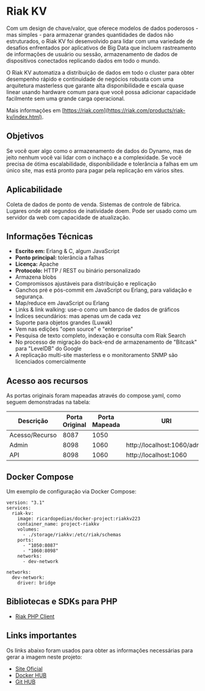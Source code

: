 # Riak KV

Com um design de chave/valor, que oferece modelos de dados poderosos - mas simples - para armazenar 
grandes quantidades de dados não estruturados, o Riak KV foi desenvolvido para lidar com uma variedade 
de desafios enfrentados por aplicativos de Big Data que incluem rastreamento de informações de usuário 
ou sessão, armazenamento de dados de dispositivos conectados replicando dados em todo o mundo.

O Riak KV automatiza a distribuição de dados em todo o cluster para obter desempenho rápido e continuidade 
de negócios robusta com uma arquitetura masterless que garante alta disponibilidade e escala quase 
linear usando hardware comum para que você possa adicionar capacidade facilmente sem uma grande carga 
operacional.

Mais informações em [https://riak.com](https://riak.com/products/riak-kv/index.html).

## Objetivos

Se você quer algo como o armazenamento de dados do Dynamo, mas de jeito nenhum você vai lidar com o 
inchaço e a complexidade. Se você precisa de ótima escalabilidade, disponibilidade e tolerância a 
falhas em um único site, mas está pronto para pagar pela replicação em vários sites.

## Aplicabilidade

Coleta de dados de ponto de venda. Sistemas de controle de fábrica. Lugares onde até segundos de 
inatividade doem. Pode ser usado como um servidor da web com capacidade de atualização.

## Informações Técnicas

- **Escrito em:** Erlang & C, algum JavaScript
- **Ponto principal:** tolerância a falhas
- **Licença:** Apache
- **Protocolo:** HTTP / REST ou binário personalizado
- Armazena blobs
- Compromissos ajustáveis ​​para distribuição e replicação
- Ganchos pré e pós-commit em JavaScript ou Erlang, para validação e segurança.
- Map/reduce em JavaScript ou Erlang
- Links & link walking: use-o como um banco de dados de gráficos
- Índices secundários: mas apenas um de cada vez
- Suporte para objetos grandes (Luwak)
- Vem nas edições "open source" e "enterprise"
- Pesquisa de texto completo, indexação e consulta com Riak Search
- No processo de migração do back-end de armazenamento de "Bitcask" para "LevelDB" do Google
- A replicação multi-site masterless e o monitoramento SNMP são licenciados comercialmente

## Acesso aos recursos

As portas originais foram mapeadas através do compose.yaml, como seguem demonstradas na tabela:

| Descrição       | Porta Original | Porta Mapeada | URI                         |
| --------------- | -------------- | ------------- | --------------------------- |
|  Acesso/Recurso | 8087           | 1050          |                             |
|  Admin          | 8098           | 1060          | http://localhost:1060/admin |
|  API            | 8098           | 1060          | http://localhost:1060       |

## Docker Compose

Um exemplo de configuração via Docker Compose:

```
version: "3.1"
services:
  riak-kv:
    image: ricardopedias/docker-project:riakkv223
    container_name: project-riakkv
    volumes:
      - ./storage/riakkv:/etc/riak/schemas
    ports:
      - "1050:8087"
      - "1060:8098"
    networks:
      - dev-network
      
networks:
  dev-network:
    driver: bridge
```

## Bibliotecas e SDKs para PHP

- [Riak PHP Client](https://github.com/basho/riak-php-client)

## Links importantes

Os links abaixo foram usados para obter as informações necessárias para gerar a imagem neste projeto:

- [Site Oficial](https://riak.com/products/riak-kv/index.html)
- [Docker HUB](https://hub.docker.com/r/basho/riak-kv)
- [Git HUB](https://github.com/basho-labs/riak-docker)